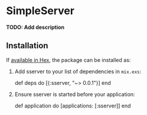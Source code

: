 # SimpleServer

**TODO: Add description**

## Installation

If [available in Hex](https://hex.pm/docs/publish), the package can be installed as:

  1. Add sserver to your list of dependencies in `mix.exs`:

        def deps do
          [{:sserver, "~> 0.0.1"}]
        end

  2. Ensure sserver is started before your application:

        def application do
          [applications: [:sserver]]
        end

